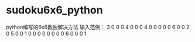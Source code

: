 # sudoku6x6_python
python编写的6x6数独解决方法
输入范例：
3 0 0 0 4 0
0 0 4 0 0 0
0 0 6 0 0 2
0 5 0 0 1 0
0 0 0 0 0 0
0 6 0 0 0 1
